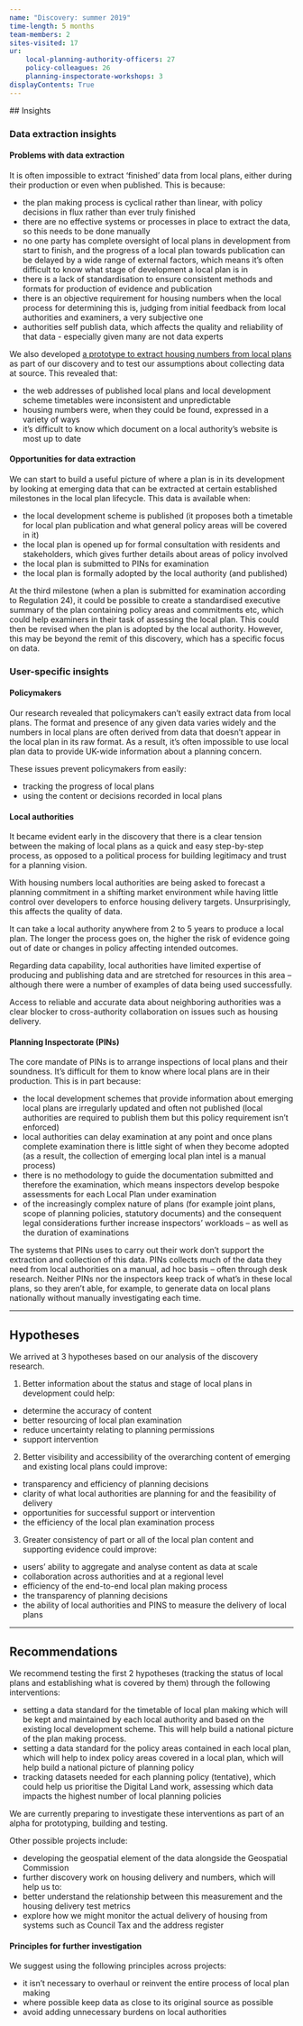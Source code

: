 ```yaml
---
name: "Discovery: summer 2019"
time-length: 5 months
team-members: 2
sites-visited: 17
ur:
    local-planning-authority-officers: 27
    policy-colleagues: 26
    planning-inspectorate-workshops: 3
displayContents: True
---
```

## Insights

### Data extraction insights

#### Problems with data extraction

It is often impossible to extract ‘finished’ data from local plans, either during their production or even when published. This is because:

* the plan making process is cyclical rather than linear, with policy decisions in flux rather than ever truly finished
* there are no effective systems or processes in place to extract the data, so this needs to be done manually
* no one party has complete oversight of local plans in development from start to finish, and the progress of a local plan towards publication can be delayed by a wide range of external factors, which means it’s often difficult to know what stage of development a local plan is in
* there is a lack of standardisation to ensure consistent methods and formats for production of evidence and publication
* there is an objective requirement for housing numbers when the local process for determining this is, judging from initial feedback from local authorities and examiners, a very subjective one
* authorities self publish data, which affects the quality and reliability of that data - especially given many are not data experts

We also developed [a prototype to extract housing numbers from local plans](https://local-plans-prototype.herokuapp.com/) as part of our discovery and to test our assumptions about collecting data at source. This revealed that:

* the web addresses of published local plans and local development scheme timetables were inconsistent and unpredictable
* housing numbers were, when they could be found, expressed in a variety of ways
* it’s difficult to know which document on a local authority’s website is most up to date

#### Opportunities for data extraction

We can start to build a useful picture of where a plan is in its development by looking at emerging data that can be extracted at certain established milestones in the local plan lifecycle. This data is available when:

* the local development scheme is published (it proposes both a timetable for local plan publication and what general policy areas will be covered in it)
* the local plan is opened up for formal consultation with residents and stakeholders, which gives further details about areas of policy involved
* the local plan is submitted to PINs for examination
* the local plan is formally adopted by the local authority (and published)

At the third milestone (when a plan is submitted for examination according to Regulation 24), it could be possible to create a standardised executive summary of the plan containing policy areas and commitments etc, which could help examiners in their task of assessing the local plan. This could then be revised when the plan is adopted by the local authority. However, this may be beyond the remit of this discovery, which has a specific focus on data.

### User-specific insights

#### Policymakers

Our research revealed that policymakers can’t easily extract data from local plans. The format and presence of any given data varies widely and the numbers in local plans are often derived from data that doesn’t appear in the local plan in its raw format. As a result, it’s often impossible to use local plan data to provide UK-wide information about a planning concern.

These issues prevent policymakers from easily:

* tracking the progress of local plans
* using the content or decisions recorded in local plans

#### Local authorities

It became evident early in the discovery that there is a clear tension between the making of local plans as a quick and easy step-by-step process, as opposed to a political process for building legitimacy and trust for a planning vision.

With housing numbers local authorities are being asked to forecast a planning commitment in a shifting market environment while having little control over developers to enforce housing delivery targets. Unsurprisingly, this affects the quality of data.

It can take a local authority anywhere from 2 to 5 years to produce a local plan. The longer the process goes on, the higher the risk of evidence going out of date or changes in policy affecting intended outcomes.

Regarding data capability, local authorities have limited expertise of producing and publishing data and are stretched for resources in this area – although there were a number of examples of data being used successfully.

Access to reliable and accurate data about neighboring authorities was a clear blocker to cross-authority collaboration on issues such as housing delivery.

#### Planning Inspectorate (PINs)

The core mandate of PINs is to arrange inspections of local plans and their soundness. It’s difficult for them to know where local plans are in their production. This is in part because:

* the local development schemes that provide information about emerging local plans are irregularly updated and often not published (local authorities are required to publish them but this policy requirement isn’t enforced)
* local authorities can delay examination at any point and once plans complete examination there is little sight of when they become adopted (as a result, the collection of emerging local plan intel is a manual process)
* there is no methodology to guide the documentation submitted and therefore the examination, which means inspectors develop bespoke assessments for each Local Plan under examination
* of the increasingly complex nature of plans (for example joint plans, scope of planning policies, statutory documents) and the consequent legal considerations further increase inspectors’ workloads – as well as the duration of examinations

The systems that PINs uses to carry out their work don’t support the extraction and collection of this data. PINs collects much of the data they need from local authorities on a manual, ad hoc basis – often through desk research. Neither PINs nor the inspectors keep track of what’s in these local plans, so they aren’t able, for example, to generate data on local plans nationally without manually investigating each time.

<hr class="govuk-section-break govuk-!-margin-top-6 govuk-!-margin-bottom-6 govuk-section-break--visible" />

## Hypotheses

We arrived at 3 hypotheses based on our analysis of the discovery research.

1. Better information about the status and stage of local plans in development could help:
  * determine the accuracy of content
  * better resourcing of local plan examination
  * reduce uncertainty relating to planning permissions
  * support intervention
2. Better visibility and accessibility of the overarching content of emerging and existing local plans could improve:
  * transparency and efficiency of planning decisions
  * clarity of what local authorities are planning for and the feasibility of delivery
  * opportunities for successful support or intervention
  * the efficiency of the local plan examination process
3. Greater consistency of part or all of the local plan content and supporting evidence could improve:
  * users’ ability to aggregate and analyse content as data at scale
  * collaboration across authorities and at a regional level
  * efficiency of the end-to-end local plan making process
  * the transparency of planning decisions
  * the ability of local authorities and PINS to measure the delivery of local plans

<hr class="govuk-section-break govuk-!-margin-top-6 govuk-!-margin-bottom-6 govuk-section-break--visible" />

## Recommendations

We recommend testing the first 2 hypotheses (tracking the status of local plans and establishing what is covered by them) through the following interventions:

* setting a data standard for the timetable of local plan making which will be kept and maintained by each local authority and based on the existing local development scheme. This will help build a national picture of the plan making process.
* setting a data standard for the policy areas contained in each local plan, which will help to index policy areas covered in a local plan, which will help build a national picture of planning policy
* tracking datasets needed for each planning policy (tentative), which could help us prioritise the Digital Land work, assessing which data impacts the highest number of local planning policies

We are currently preparing to investigate these interventions as part of an alpha for prototyping, building and testing.

Other possible projects include:

* developing the geospatial element of the data alongside the Geospatial Commission
* further discovery work on housing delivery and numbers, which will help us to:
* better understand the relationship between this measurement and the housing delivery test metrics
* explore how we might monitor the actual delivery of housing from systems such as Council Tax and the address register

#### Principles for further investigation

We suggest using the following principles across projects:

* it isn’t necessary to overhaul or reinvent the entire process of local plan making
* where possible keep data as close to its original source as possible
* avoid adding unnecessary burdens on local authorities
